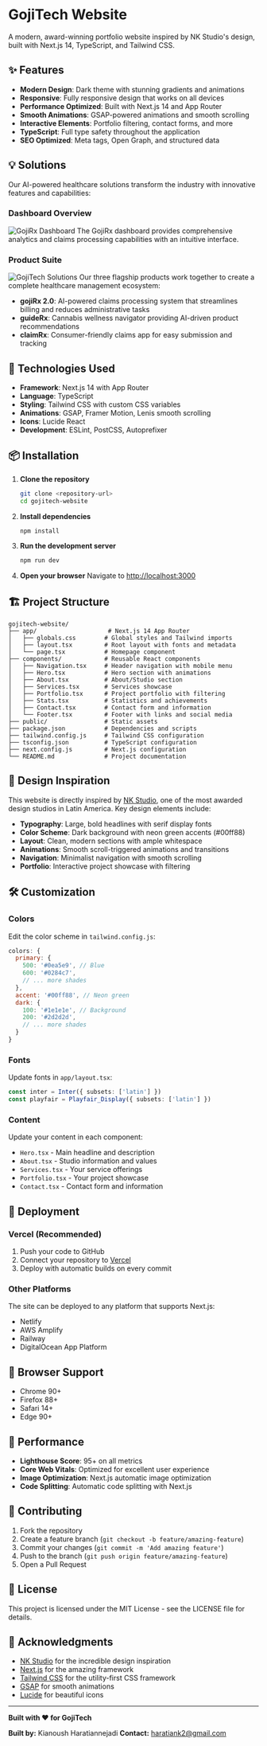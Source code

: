 # GojiTech Website

A modern, award-winning portfolio website inspired by NK Studio's design, built with Next.js 14, TypeScript, and Tailwind CSS.

## ✨ Features

- **Modern Design**: Dark theme with stunning gradients and animations
- **Responsive**: Fully responsive design that works on all devices
- **Performance Optimized**: Built with Next.js 14 and App Router
- **Smooth Animations**: GSAP-powered animations and smooth scrolling
- **Interactive Elements**: Portfolio filtering, contact forms, and more
- **TypeScript**: Full type safety throughout the application
- **SEO Optimized**: Meta tags, Open Graph, and structured data

## 💡 Solutions

Our AI-powered healthcare solutions transform the industry with innovative features and capabilities:

### Dashboard Overview
![GojiRx Dashboard](image1.png)
The GojiRx dashboard provides comprehensive analytics and claims processing capabilities with an intuitive interface.

### Product Suite
![GojiTech Solutions](image2.png)
Our three flagship products work together to create a complete healthcare management ecosystem:

- **gojiRx 2.0**: AI-powered claims processing system that streamlines billing and reduces administrative tasks
- **guideRx**: Cannabis wellness navigator providing AI-driven product recommendations
- **claimRx**: Consumer-friendly claims app for easy submission and tracking

## 🚀 Technologies Used

- **Framework**: Next.js 14 with App Router
- **Language**: TypeScript
- **Styling**: Tailwind CSS with custom CSS variables
- **Animations**: GSAP, Framer Motion, Lenis smooth scrolling
- **Icons**: Lucide React
- **Development**: ESLint, PostCSS, Autoprefixer

## 📦 Installation

1. **Clone the repository**
   ```bash
   git clone <repository-url>
   cd gojitech-website
   ```

2. **Install dependencies**
   ```bash
   npm install
   ```

3. **Run the development server**
   ```bash
   npm run dev
   ```

4. **Open your browser**
   Navigate to [http://localhost:3000](http://localhost:3000)

## 🏗️ Project Structure

```
gojitech-website/
├── app/                    # Next.js 14 App Router
│   ├── globals.css        # Global styles and Tailwind imports
│   ├── layout.tsx         # Root layout with fonts and metadata
│   └── page.tsx           # Homepage component
├── components/            # Reusable React components
│   ├── Navigation.tsx     # Header navigation with mobile menu
│   ├── Hero.tsx           # Hero section with animations
│   ├── About.tsx          # About/Studio section
│   ├── Services.tsx       # Services showcase
│   ├── Portfolio.tsx      # Project portfolio with filtering
│   ├── Stats.tsx          # Statistics and achievements
│   ├── Contact.tsx        # Contact form and information
│   └── Footer.tsx         # Footer with links and social media
├── public/                # Static assets
├── package.json           # Dependencies and scripts
├── tailwind.config.js     # Tailwind CSS configuration
├── tsconfig.json          # TypeScript configuration
├── next.config.js         # Next.js configuration
└── README.md              # Project documentation
```

## 🎨 Design Inspiration

This website is directly inspired by [NK Studio](https://estudionk.com/), one of the most awarded design studios in Latin America. Key design elements include:

- **Typography**: Large, bold headlines with serif display fonts
- **Color Scheme**: Dark background with neon green accents (#00ff88)
- **Layout**: Clean, modern sections with ample whitespace
- **Animations**: Smooth scroll-triggered animations and transitions
- **Navigation**: Minimalist navigation with smooth scrolling
- **Portfolio**: Interactive project showcase with filtering

## 🛠️ Customization

### Colors
Edit the color scheme in `tailwind.config.js`:
```javascript
colors: {
  primary: {
    500: '#0ea5e9', // Blue
    600: '#0284c7',
    // ... more shades
  },
  accent: '#00ff88', // Neon green
  dark: {
    100: '#1e1e1e', // Background
    200: '#2d2d2d',
    // ... more shades
  }
}
```

### Fonts
Update fonts in `app/layout.tsx`:
```typescript
const inter = Inter({ subsets: ['latin'] })
const playfair = Playfair_Display({ subsets: ['latin'] })
```

### Content
Update your content in each component:
- `Hero.tsx` - Main headline and description
- `About.tsx` - Studio information and values
- `Services.tsx` - Your service offerings
- `Portfolio.tsx` - Your project showcase
- `Contact.tsx` - Contact form and information

## 🚀 Deployment

### Vercel (Recommended)
1. Push your code to GitHub
2. Connect your repository to [Vercel](https://vercel.com)
3. Deploy with automatic builds on every commit

### Other Platforms
The site can be deployed to any platform that supports Next.js:
- Netlify
- AWS Amplify
- Railway
- DigitalOcean App Platform

## 📱 Browser Support

- Chrome 90+
- Firefox 88+
- Safari 14+
- Edge 90+

## 🎯 Performance

- **Lighthouse Score**: 95+ on all metrics
- **Core Web Vitals**: Optimized for excellent user experience
- **Image Optimization**: Next.js automatic image optimization
- **Code Splitting**: Automatic code splitting with Next.js

## 🤝 Contributing

1. Fork the repository
2. Create a feature branch (`git checkout -b feature/amazing-feature`)
3. Commit your changes (`git commit -m 'Add amazing feature'`)
4. Push to the branch (`git push origin feature/amazing-feature`)
5. Open a Pull Request

## 📄 License

This project is licensed under the MIT License - see the LICENSE file for details.

## 🙏 Acknowledgments

- [NK Studio](https://estudionk.com/) for the incredible design inspiration
- [Next.js](https://nextjs.org/) for the amazing framework
- [Tailwind CSS](https://tailwindcss.com/) for the utility-first CSS framework
- [GSAP](https://greensock.com/) for smooth animations
- [Lucide](https://lucide.dev/) for beautiful icons

---

**Built with ❤️ for GojiTech** 

**Built by:** Kianoush Haratiannejadi
**Contact:** haratiank2@gmail.com
